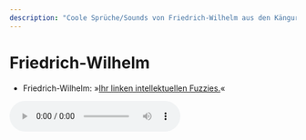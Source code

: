 ```yaml
---
description: "Coole Sprüche/Sounds von Friedrich-Wilhelm aus den Känguru-Chroniken."
---
```

# Friedrich-Wilhelm

- Friedrich-Wilhelm: »[Ihr linken intellektuellen Fuzzies.](../files/fw-ihr_linken_intellektuellen_fuzzies.mp3)«

<audio controls><source src='../files/fw-ihr_linken_intellektuellen_fuzzies.mp3' type='audio/mpeg'></audio>

